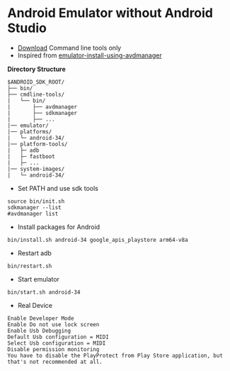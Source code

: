 # Android Emulator without Android Studio

- [Download](https://developer.android.com/studio#command-line-tools-only) Command line tools only
- Inspired from [emulator-install-using-avdmanager](https://gist.github.com/mrk-han/66ac1a724456cadf1c93f4218c6060ae)

**Directory Structure**
```
$ANDROID_SDK_ROOT/
├── bin/
├── cmdline-tools/
|   └── bin/
|       ├── avdmanager
|       ├── sdkmanager
|       ├── ...
|── emulator/
|── platforms/
|   └─ android-34/
|── platform-tools/
|   ├─ adb
|   ├─ fastboot
|   ├─ ...
|── system-images/
|   └─ android-34/
```

- Set PATH and use sdk tools
```
source bin/init.sh
sdkmanager --list
#avdmanager list
```

- Install packages for Android
```
bin/install.sh android-34 google_apis_playstore arm64-v8a
```

- Restart adb
```
bin/restart.sh
```

- Start emulator
```
bin/start.sh android-34
```

- Real Device
```
Enable Developer Mode
Enable Do not use lock screen
Enable Usb Debugging
Default Usb configuration = MIDI
Select Usb configuration = MIDI
Disable permission monitoring
You have to disable the PlayProtect from Play Store application, but that's not recommended at all.
```
